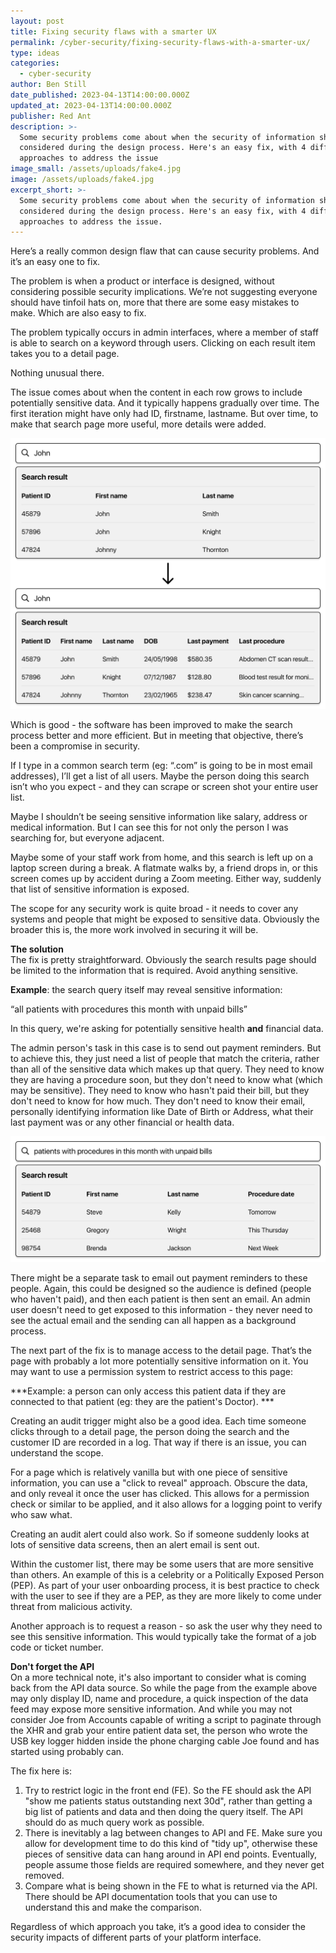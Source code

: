 ```yaml
---
layout: post
title: Fixing security flaws with a smarter UX
permalink: /cyber-security/fixing-security-flaws-with-a-smarter-ux/
type: ideas
categories:
  - cyber-security
author: Ben Still
date_published: 2023-04-13T14:00:00.000Z
updated_at: 2023-04-13T14:00:00.000Z
publisher: Red Ant
description: >-
  Some security problems come about when the security of information shown isn't
  considered during the design process. Here's an easy fix, with 4 different
  approaches to address the issue
image_small: /assets/uploads/fake4.jpg
image: /assets/uploads/fake4.jpg
excerpt_short: >-
  Some security problems come about when the security of information shown isn't
  considered during the design process. Here's an easy fix, with 4 different
  approaches to address the issue.
---
```


Here’s a really common design flaw that can cause security problems. And it’s an easy one to fix.

The problem is when a product or interface is designed, without considering possible security implications. We’re not suggesting everyone should have tinfoil hats on, more that there are some easy mistakes to make. Which are also easy to fix.

The problem typically occurs in admin interfaces, where a member of staff is able to search on a keyword through users. Clicking on each result item takes you to a detail page.

Nothing unusual there.

The issue comes about when the content in each row grows to include potentially sensitive data. And it typically happens gradually over time. The first iteration might have only had ID, firstname, lastname. But over time, to make that search page more useful, more details were added. 

![](/assets/uploads/search-ux-1.png)

Which is good - the software has been improved to make the search process better and more efficient. But in meeting that objective, there’s been a compromise in security. 

If I type in a common search term (eg: “.com” is going to be in most email addresses), I’ll get a list of all users. Maybe the person doing this search isn’t who you expect - and they can scrape or screen shot your entire user list.

Maybe I shouldn’t be seeing sensitive information like salary, address or medical information. But I can see this for not only the person I was searching for, but everyone adjacent.

Maybe some of your staff work from home, and this search is left up on a laptop screen during a break. A flatmate walks by, a friend drops in, or this screen comes up by accident during a Zoom meeting. Either way, suddenly that list of sensitive information is exposed.

The scope for any security work is quite broad - it needs to cover any systems and people that might be exposed to sensitive data. Obviously the broader this is, the more work involved in securing it will be.

**The solution**\
The fix is pretty straightforward. Obviously the search results page should be limited to the information that is required. Avoid anything sensitive. 

**Example**: the search query itself may reveal sensitive information:

“all patients with procedures this month with unpaid bills”

In this query, we're asking for potentially sensitive health **and** financial data.

The admin person's task in this case is to send out payment reminders. But to achieve this, they just need a list of people that match the criteria, rather than all of the sensitive data which makes up that query. They need to know they are having a procedure soon, but they don't need to know what (which may be sensitive). They need to know who hasn't paid their bill, but they don't need to know for how much. They don't need to know their email, personally identifying information like Date of Birth or Address, what their last payment was or any other financial or health data. 

![](/assets/uploads/search-ux-2.png)

There might be a separate task to email out payment reminders to these people. Again, this could be designed so the audience is defined (people who haven't paid), and then each patient is then sent an email. An admin user doesn't need to get exposed to this information - they never need to see the actual email and the sending can all happen as a background process.

The next part of the fix is to manage access to the detail page. That’s the page with probably a lot more potentially sensitive information on it. You may want to use a permission system to restrict access to this page:

***Example: a person can only access this patient data if they are connected to that patient (eg: they are the patient's Doctor). ***

Creating an audit trigger might also be a good idea. Each time someone clicks through to a detail page, the person doing the search and the customer ID are recorded in a log. That way if there is an issue, you can understand the scope.

For a page which is relatively vanilla but with one piece of sensitive information, you can use a "click to reveal" approach. Obscure the data, and only reveal it once the user has clicked. This allows for a permission check or similar to be applied, and it also allows for a logging point to verify who saw what.

Creating an audit alert could also work. So if someone suddenly looks at lots of sensitive data screens, then an alert email is sent out.

Within the customer list, there may be some users that are more sensitive than others. An example of this is a celebrity or a Politically Exposed Person (PEP). As part of your user onboarding process, it is best practice to check with the user to see if they are a PEP, as they are more likely to come under threat from malicious activity.

Another approach is to request a reason - so ask the user why they need to see this sensitive information. This would typically take the format of a job code or ticket number.

**Don't forget the API**\
On a more technical note, it's also important to consider what is coming back from the API data source. So while the page from the example above may only display ID, name and procedure, a quick inspection of the data feed may expose more sensitive information. And while you may not consider Joe from Accounts capable of writing a script to paginate through the XHR and grab your entire patient data set, the person who wrote the USB key logger hidden inside the phone charging cable Joe found and has started using probably can.

The fix here is:

1. Try to restrict logic in the front end (FE). So the FE should ask the API "show me patients status outstanding next 30d", rather than getting a big list of patients and data and then doing the query itself. The API should do as much query work as possible.
2. There is inevitably a lag between changes to API and FE. Make sure you allow for development time to do this kind of "tidy up", otherwise these pieces of sensitive data can hang around in API end points. Eventually, people assume those fields are required somewhere, and they never get removed.
3. Compare what is being shown in the FE to what is returned via the API. There should be API documentation tools that you can use to understand this and make the comparison.

Regardless of which approach you take, it’s a good idea to consider the security impacts of different parts of your platform interface. 
